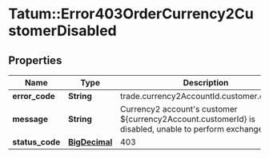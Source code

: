 # Tatum::Error403OrderCurrency2CustomerDisabled

## Properties
Name | Type | Description | Notes
------------ | ------------- | ------------- | -------------
**error_code** | **String** | trade.currency2AccountId.customer.disabled | 
**message** | **String** | Currency2 account&#x27;s customer ${currency2Account.customerId} is disabled, unable to perform exchange trade. | 
**status_code** | [**BigDecimal**](BigDecimal.md) | 403 | 


